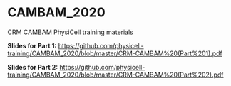# CAMBAM_2020
CRM CAMBAM PhysiCell training materials

**Slides for Part 1:**  https://github.com/physicell-training/CAMBAM_2020/blob/master/CRM-CAMBAM%20(Part%201).pdf 

**Slides for Part 2:**  https://github.com/physicell-training/CAMBAM_2020/blob/master/CRM-CAMBAM%20(Part%202).pdf 
